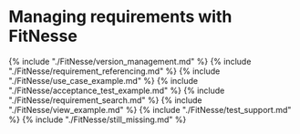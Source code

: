 # Managing requirements with FitNesse

{% include "./FitNesse/version_management.md" %}
{% include "./FitNesse/requirement_referencing.md" %}
{% include "./FitNesse/use_case_example.md" %}
{% include "./FitNesse/acceptance_test_example.md" %}
{% include "./FitNesse/requirement_search.md" %}
{% include "./FitNesse/view_example.md" %}
{% include "./FitNesse/test_support.md" %}
{% include "./FitNesse/still_missing.md" %}
